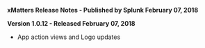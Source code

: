 **xMatters Release Notes - Published by Splunk February 07, 2018**


**Version 1.0.12 - Released February 07, 2018**

* App action views and Logo updates
